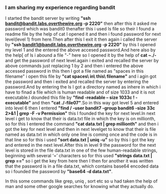 ### I am sharing my experience regarding bandit
I started the bandit server by writing
**"ssh bandit@bandit.labs.overthewire.org -p 2220"**
then after this it asked me password  which was bandit0 thenafter this i used ls file so their I found a readme file by the help of cat I opened it and then i found password for next level(level 1) from here.Then after this I exit it then again i called the server by **"ssh bandit1@bandit.labs.overthewire.org -p 2220"** by this I opened my level 1 and the entered the above accesed password.And here also by the help[ of ls i abound a file "-" here so I opened it by the help of **cat ~./-** and get the password of next level.again i exited and recalled the server by above commands just replacing 1 by 2 and then i entered the above accessed password in this then I got a file named as "spaces in this filename" i open this file by **"cat spaces\ in\ this\ filename"** and i agin got the password and then i exited and recalled the server by entering the password.And by entering the ls I got a directory named as inhere in which i have to finad a file which is human readable and of size 1033 and it is not executable.I dounded this file by **"find -readable – size 1033c ! -executable"** and then **"cat ./-file07"**.So in this way got level 5 and entered into level 6 then I entered  **"find / -user bandit7 -group bandit6 -size 33c 2>&1 | grep -F -v Permission"** this I founded the key for next level.In next level i get to know that their is data.txt file in which the key is on millionth, so for this I entered the command **"cat data.txt | grep millionth"** and then i got the key for next level and then in next levelget to know that their is file named as data.txt in which only one line is coming once and the code is in that line so for this i used **"sort data.txt | uniq -u"** so by this i got the key and entered in the next level.After this in level 9 the password for the next level is stored in the file data.txt in one of the few human-readable strings, beginning with several ‘=’ characters so for this used **"strings data.txt | grep =="** so i get the key from here then I then for another it was written that the password is in a file data.txt, which contains base64 encoded data so i founded the password by **"base64 -d data.txt"**.



In this some commands like grep, uniq , sort etc so u had taken the help of man and some other google searches for knowing what they actually do.
